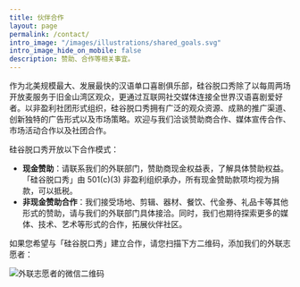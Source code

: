 ```yaml
---
title: 伙伴合作
layout: page
permalink: /contact/
intro_image: "/images/illustrations/shared_goals.svg"
intro_image_hide_on_mobile: false
description: 赞助、合作等相关事宜。
---
```


作为北美规模最大、发展最快的汉语单口喜剧俱乐部，硅谷脱口秀除了以每周两场开放麦服务于旧金山湾区观众，更通过互联网社交媒体连接全世界汉语喜剧爱好者。以非盈利社团形式组织，硅谷脱口秀拥有广泛的观众资源、成熟的推广渠道、创新独特的广告形式以及市场策略。欢迎与我们洽谈赞助商合作、媒体宣传合作、市场活动合作以及社团合作。

硅谷脱口秀开放以下合作模式：

* **现金赞助**：请联系我们的外联部门，赞助商现金权益表，了解具体赞助权益。「硅谷脱口秀」由 501(c)(3) 非盈利组织承办，所有现金赞助款项均视为捐款，可以抵税。
* **非现金赞助合作**：我们接受场地、剪辑、器材、餐饮、代金券、礼品卡等其他形式的赞助，请与我们的外联部门具体接洽。同时，我们也期待探索更多的媒体、技术、艺术等形式的合作，拓展伙伴社区。

如果您希望与「硅谷脱口秀」建立合作，请您扫描下方二维码，添加我们的外联志愿者：

![外联志愿者的微信二维码](https://i.imgur.com/b7mcKbM.jpeg)
